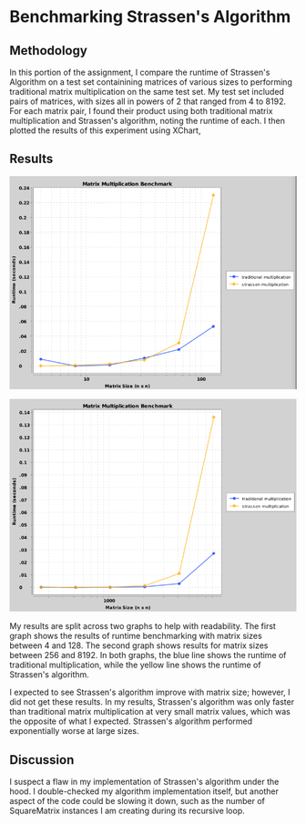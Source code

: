 # Benchmarking Strassen's Algorithm

## Methodology

In this portion of the assignment, I compare the runtime of Strassen's Algorithm on a test set containining matrices of various sizes to performing traditional matrix multiplication on the same test set. My test set included pairs of matrices, with sizes all in powers of 2 that ranged from 4 to 8192. For each matrix pair, I found their product using both traditional matrix multiplication and Strassen's algorithm, noting the runtime of each. I then plotted the results of this experiment using XChart,

## Results

![img.png](benchmarkingSmall.png)

![img_1.png](benchmarkingLarge.png)

My results are split across two graphs to help with readability. The first graph shows the results of runtime benchmarking with matrix sizes between 4 and 128. The second graph shows results for matrix sizes between 256 and 8192. In both graphs, the blue line shows the runtime of traditional multiplication, while the yellow line shows the runtime of Strassen's algorithm.

I expected to see Strassen's algorithm improve with matrix size; however, I did not get these results. In my results, Strassen's algorithm was only faster than traditional matrix multiplication at very small matrix values, which was the opposite of what I expected. Strassen's algorithm performed exponentially worse at large sizes.

## Discussion

I suspect a flaw in my implementation of Strassen's algorithm under the hood. I double-checked my algorithm implementation itself, but another aspect of the code could be slowing it down, such as the number of SquareMatrix instances I am creating during its recursive loop.